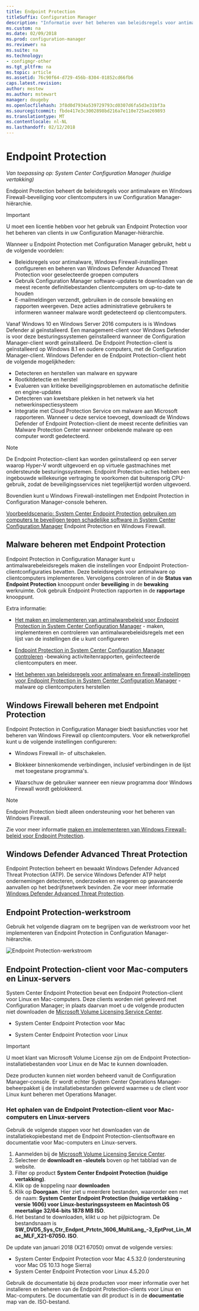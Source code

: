 ```yaml
---
title: Endpoint Protection
titleSuffix: Configuration Manager
description: "Informatie over het beheren van beleidsregels voor antimalware en Windows Firewall-beveiliging voor clientcomputers in uw Configuration Manager-hiërarchie."
ms.custom: na
ms.date: 02/09/2018
ms.prod: configuration-manager
ms.reviewer: na
ms.suite: na
ms.technology:
- configmgr-other
ms.tgt_pltfrm: na
ms.topic: article
ms.assetid: 76c90f64-d729-456b-8304-01852cd66fb6
caps.latest.revision: 
author: mestew
ms.author: mstewart
manager: dougeby
ms.openlocfilehash: 3f8d0d7934a539729793cd0307d6fa5d3e31bf3a
ms.sourcegitcommit: fbde417e3c3002898bd216a7e110e725ae269893
ms.translationtype: MT
ms.contentlocale: nl-NL
ms.lasthandoff: 02/12/2018
---
```

# <a name="endpoint-protection"></a>Endpoint Protection

*Van toepassing op: System Center Configuration Manager (huidige vertakking)*

Endpoint Protection beheert de beleidsregels voor antimalware en Windows Firewall-beveiliging voor clientcomputers in uw Configuration Manager-hiërarchie.  

> [!IMPORTANT]  
>  U moet een licentie hebben voor het gebruik van Endpoint Protection voor het beheren van clients in uw Configuration Manager-hiërarchie.  

 Wanneer u Endpoint Protection met Configuration Manager gebruikt, hebt u de volgende voordelen:  

-   Beleidsregels voor antimalware, Windows Firewall-instellingen configureren en beheren van Windows Defender Advanced Threat Protection voor geselecteerde groepen computers  
-   Gebruik Configuration Manager software-updates te downloaden van de meest recente definitiebestanden clientcomputers om up-to-date te houden  
-   E-mailmeldingen verzendt, gebruiken in de console bewaking en rapporten weergeven. Deze acties administratieve gebruikers te informeren wanneer malware wordt gedetecteerd op clientcomputers.  

Vanaf Windows 10 en Windows Server 2016 computers is is Windows Defender al geïnstalleerd. Een management-client voor Windows Defender is voor deze besturingssystemen geïnstalleerd wanneer de Configuration Manager-client wordt geïnstalleerd. De Endpoint Protection-client is geïnstalleerd op Windows 8.1 en oudere computers, met de Configuration Manager-client. Windows Defender en de Endpoint Protection-client hebt de volgende mogelijkheden:  

-   Detecteren en herstellen van malware en spyware  
-   Rootkitdetectie en herstel  
-   Evalueren van kritieke beveiligingsproblemen en automatische definitie en engine-updates  
-   Detecteren van kwetsbare plekken in het netwerk via het netwerkinspectiesysteem  
-   Integratie met Cloud Protection Service om malware aan Microsoft rapporteren. Wanneer u deze service toevoegt, downloadt de Windows Defender of Endpoint Protection-client de meest recente definities van Malware Protection Center wanneer onbekende malware op een computer wordt gedetecteerd.  

> [!NOTE]  
>  De Endpoint Protection-client kan worden geïnstalleerd op een server waarop Hyper-V wordt uitgevoerd en op virtuele gastmachines met ondersteunde besturingssystemen. Endpoint Protection-acties hebben een ingebouwde willekeurige vertraging te voorkomen dat buitensporig CPU-gebruik, zodat de beveiligingsservices niet tegelijkertijd worden uitgevoerd.  

 Bovendien kunt u Windows Firewall-instellingen met Endpoint Protection in Configuration Manager-console beheren.  

 [Voorbeeldscenario: System Center Endpoint Protection gebruiken om computers te beveiligen tegen schadelijke software in System Center Configuration Manager](scenarios-endpoint-protection.md) Endpoint Protection en Windows Firewall.  


## <a name="managing-malware-with-endpoint-protection"></a>Malware beheren met Endpoint Protection  
 Endpoint Protection in Configuration Manager kunt u antimalwarebeleidsregels maken die instellingen voor Endpoint Protection-clientconfiguraties bevatten. Deze beleidsregels voor antimalware op clientcomputers implementeren. Vervolgens controleren of in de **Status van Endpoint Protection** knooppunt onder **beveiliging** in de **bewaking** werkruimte. Ook gebruik Endpoint Protection rapporten in de **rapportage** knooppunt.  

 Extra informatie:  

-   [Het maken en implementeren van antimalwarebeleid voor Endpoint Protection in System Center Configuration Manager](endpoint-antimalware-policies.md) - maken, implementeren en controleren van antimalwarebeleidsregels met een lijst van de instellingen die u kunt configureren  

-   [Endpoint Protection in System Center Configuration Manager controleren](monitor-endpoint-protection.md) -bewaking activiteitenrapporten, geïnfecteerde clientcomputers en meer.  

-   [Het beheren van beleidsregels voor antimalware en firewall-instellingen voor Endpoint Protection in System Center Configuration Manager](endpoint-antimalware-firewall.md) -malware op clientcomputers herstellen  


## <a name="managing-windows-firewall-with-endpoint-protection"></a>Windows Firewall beheren met Endpoint Protection  
 Endpoint Protection in Configuration Manager biedt basisfuncties voor het beheren van Windows Firewall op clientcomputers. Voor elk netwerkprofiel kunt u de volgende instellingen configureren:  

-   Windows Firewall in- of uitschakelen.  

-   Blokkeer binnenkomende verbindingen, inclusief verbindingen in de lijst met toegestane programma's.  

-   Waarschuw de gebruiker wanneer een nieuw programma door Windows Firewall wordt geblokkeerd.  

> [!NOTE]  
>  Endpoint Protection biedt alleen ondersteuning voor het beheren van Windows Firewall.  


 Zie voor meer informatie [maken en implementeren van Windows Firewall-beleid voor Endpoint Protection](create-windows-firewall-policies.md).  


## <a name="windows-defender-advanced-threat-protection"></a>Windows Defender Advanced Threat Protection

Endpoint Protection beheert en bewaakt Windows Defender Advanced Threat Protection (ATP). De service Windows Defender ATP helpt ondernemingen detecteren, onderzoeken en reageren op geavanceerde aanvallen op het bedrijfsnetwerk bevinden. Zie voor meer informatie [Windows Defender Advanced Threat Protection](windows-defender-advanced-threat-protection.md).

## <a name="endpoint-protection-workflow"></a>Endpoint Protection-werkstroom  
 Gebruik het volgende diagram om te begrijpen van de werkstroom voor het implementeren van Endpoint Protection in Configuration Manager-hiërarchie.  

 ![Endpoint Protection-werkstroom](../media/Endpoint-Protection-Workflow.gif)  

## <a name="endpoint-protection-client-for-mac-computers-and-linux-servers"></a>Endpoint Protection-client voor Mac-computers en Linux-servers  
 System Center Endpoint Protection bevat een Endpoint Protection-client voor Linux en Mac-computers. Deze clients worden niet geleverd met Configuration Manager; in plaats daarvan moet u de volgende producten niet downloaden de [Microsoft Volume Licensing Service Center](https://www.microsoft.com/licensing/servicecenter/default.aspx).  

-   System Center Endpoint Protection voor Mac  

-   System Center Endpoint Protection voor Linux  


> [!IMPORTANT]  
>  U moet klant van Microsoft Volume License zijn om de Endpoint Protection-installatiebestanden voor Linux en de Mac te kunnen downloaden.  

 Deze producten kunnen niet worden beheerd vanuit de Configuration Manager-console. Er wordt echter System Center Operations Manager-beheerpakket ij de installatiebestanden geleverd waarmee u de client voor Linux kunt beheren met Operations Manager.  

### <a name="how-to-get-the-endpoint-protection-client-for-mac-computers-and-linux-servers"></a>Het ophalen van de Endpoint Protection-client voor Mac-computers en Linux-servers

Gebruik de volgende stappen voor het downloaden van de installatiekopiebestand met de Endpoint Protection-clientsoftware en documentatie voor Mac-computers en Linux-servers.
1. Aanmelden bij de [Microsoft Volume Licensing Service Center](https://www.microsoft.com/licensing/servicecenter/default.aspx).
2. Selecteer de **downloadt en -sleutels** boven op het tabblad van de website.
3. Filter op product **System Center Endpoint Protection (huidige vertakking)**.
4. Klik op de koppeling naar **downloaden**
5. Klik op **Doorgaan**. Hier ziet u meerdere bestanden, waaronder een met de naam: **System Center Endpoint Protection (huidige vertakking - versie 1606) voor Linux-besturingssysteem en Macintosh OS meertalige 32/64-bits 1878 MB ISO**.
6. Het bestand te downloaden, klikt u op het pijlpictogram. De bestandsnaam is **SW_DVD5_Sys_Ctr_Endpnt_Prtctn_1606_MultiLang_-3_EptProt_Lin_Mac_MLF_X21-67050. ISO**.

De update van januari 2018 (X21 67050) omvat de volgende versies:

- System Center Endpoint Protection voor Mac 4.5.32.0 (ondersteuning voor Mac OS 10.13 hoge Sierra)
- System Center Endpoint Protection voor Linux 4.5.20.0 

 Gebruik de documentatie bij deze producten voor meer informatie over het installeren en beheren van de Endpoint Protection-clients voor Linux en Mac-computers. De documentatie van dit product is in de **documentatie** map van de. ISO-bestand.
